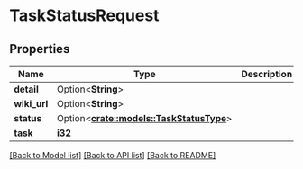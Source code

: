 # TaskStatusRequest

## Properties

Name | Type | Description | Notes
------------ | ------------- | ------------- | -------------
**detail** | Option<**String**> |  | [optional]
**wiki_url** | Option<**String**> |  | [optional]
**status** | Option<[**crate::models::TaskStatusType**](TaskStatusType.md)> |  | [optional]
**task** | **i32** |  | 

[[Back to Model list]](../README.md#documentation-for-models) [[Back to API list]](../README.md#documentation-for-api-endpoints) [[Back to README]](../README.md)


